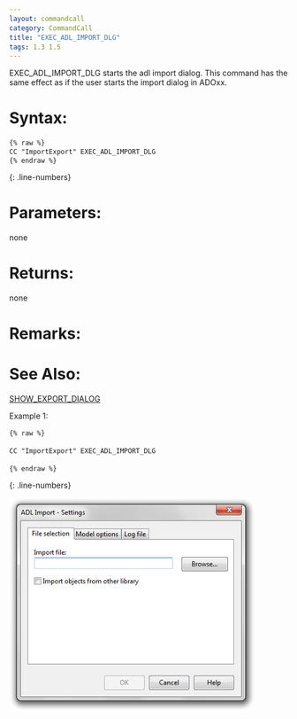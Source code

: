 ```yaml
---
layout: commandcall
category: CommandCall
title: "EXEC_ADL_IMPORT_DLG"
tags: 1.3 1.5
---
```


EXEC_ADL_IMPORT_DLG starts the adl import dialog. This command has the same effect as if the user starts the import dialog in ADOxx.

# Syntax:  

```adoscript
{% raw %}
CC "ImportExport" EXEC_ADL_IMPORT_DLG
{% endraw %}
```
{: .line-numbers}

# Parameters:  

none

# Returns:  

none

# Remarks:



# See Also:  

[SHOW_EXPORT_DIALOG](show_export_dialog.html "SHOW_EXPORT_DIALOG")  


Example 1:

```adoscript
{% raw %}

CC "ImportExport" EXEC_ADL_IMPORT_DLG

{% endraw %}
```
{: .line-numbers}

![](/images/EXEC_ADL_IMPORT_DLG.png)

